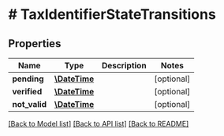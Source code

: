 # # TaxIdentifierStateTransitions

## Properties

Name | Type | Description | Notes
------------ | ------------- | ------------- | -------------
**pending** | [**\DateTime**](\DateTime.md) |  | [optional] 
**verified** | [**\DateTime**](\DateTime.md) |  | [optional] 
**not_valid** | [**\DateTime**](\DateTime.md) |  | [optional] 

[[Back to Model list]](../../README.md#documentation-for-models) [[Back to API list]](../../README.md#documentation-for-api-endpoints) [[Back to README]](../../README.md)


